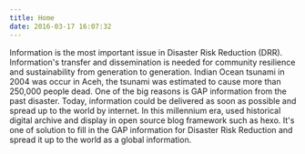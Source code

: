 ```yaml
---
title: Home
date: 2016-03-17 16:07:32
---
```


Information is the most important issue in Disaster Risk Reduction (DRR). Information's transfer and dissemination is needed for community resilience and sustainability from generation to generation. Indian Ocean tsunami in 2004 was occur in Aceh, the tsunami was estimated to cause more than 250,000 people dead. One of the big reasons is GAP information from the past disaster. Today, information could be delivered as soon as possible and spread up to the world by internet. In this millennium era, used historical digital archive and display in open source blog framework such as hexo. It's one of solution to fill in the GAP information for Disaster Risk Reduction and spread it up to the world as a global information.